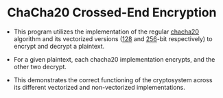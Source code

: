 <h1 align="center">ChaCha20 Crossed-End Encryption</h1>


- This program utilizes the implementation of the regular [chacha20](https://github.com/pablogf-uma) algorithm and its vectorized versions ([128](https://github.com/pablogf-uma/chacha20-128-vec) and [256](https://github.com/pablogf-uma/chacha20-256-vec)-bit respectively) to encrypt and decrypt a plaintext.

- For a given plaintext, each chacha20 implementation encrypts, and the other two decrypt.

- This demonstrates the correct functioning of the cryptosystem across its different vectorized and non-vectorized implementations.
